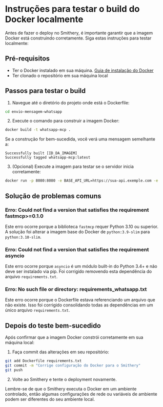 # Instruções para testar o build do Docker localmente

Antes de fazer o deploy no Smithery, é importante garantir que a imagem Docker está construindo corretamente. Siga estas instruções para testar localmente:

## Pré-requisitos

- Ter o Docker instalado em sua máquina. [Guia de instalação do Docker](https://docs.docker.com/get-docker/)
- Ter clonado o repositório em sua máquina local

## Passos para testar o build

1. Navegue até o diretório do projeto onde está o Dockerfile:

```bash
cd envio-mensagem-whatsapp
```

2. Execute o comando para construir a imagem Docker:

```bash
docker build -t whatsapp-mcp .
```

Se a construção for bem-sucedida, você verá uma mensagem semelhante a:
```
Successfully built [ID_DA_IMAGEM]
Successfully tagged whatsapp-mcp:latest
```

3. (Opcional) Execute a imagem para testar se o servidor inicia corretamente:

```bash
docker run -p 8080:8080 -e BASE_API_URL=https://sua-api.exemple.com -e API_KEY=sua-chave-api whatsapp-mcp
```

## Solução de problemas comuns

### Erro: Could not find a version that satisfies the requirement fastmcp>=0.1.0

Este erro ocorre porque a biblioteca `fastmcp` requer Python 3.10 ou superior. A solução foi alterar a imagem base do Docker de `python:3.9-slim` para `python:3.10-slim`.

### Erro: Could not find a version that satisfies the requirement asyncio

Este erro ocorre porque `asyncio` é um módulo built-in do Python 3.4+ e não deve ser instalado via pip. Foi corrigido removendo esta dependência do arquivo `requirements.txt`.

### Erro: No such file or directory: requirements_whatsapp.txt

Este erro ocorre porque o Dockerfile estava referenciando um arquivo que não existe. Isso foi corrigido consolidando todas as dependências em um único arquivo `requirements.txt`.

## Depois do teste bem-sucedido

Após confirmar que a imagem Docker constrói corretamente em sua máquina local:

1. Faça commit das alterações em seu repositório:
```bash
git add Dockerfile requirements.txt
git commit -m "Corrige configuração do Docker para o Smithery"
git push
```

2. Volte ao Smithery e tente o deployment novamente.

Lembre-se de que o Smithery executa o Docker em um ambiente controlado, então algumas configurações de rede ou variáveis de ambiente podem ser diferentes do seu ambiente local.